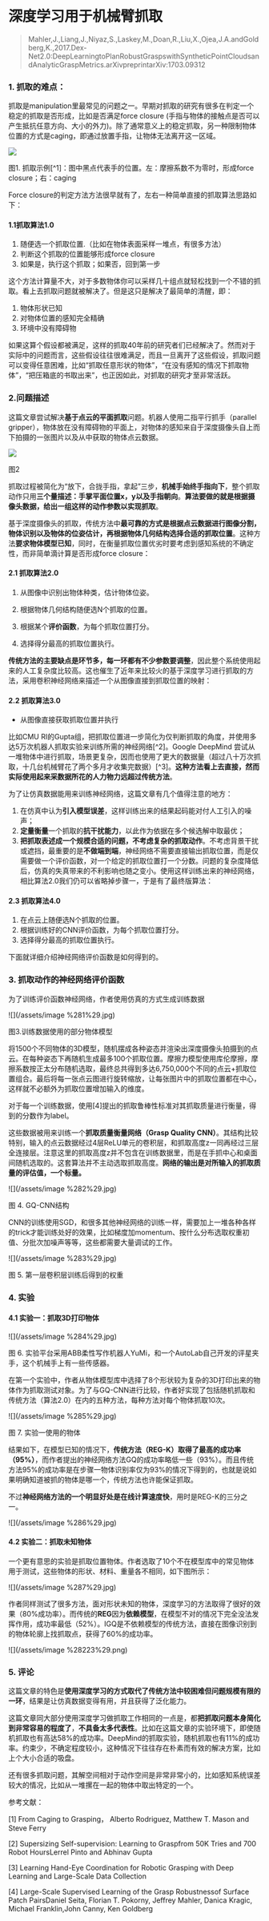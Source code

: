 # 深度学习用于机械臂抓取

> Mahler,J.,Liang,J.,Niyaz,S.,Laskey,M.,Doan,R.,Liu,X.,Ojea,J.A.andGoldberg,K.,2017.Dex-Net2.0:DeepLearningtoPlanRobustGraspswithSyntheticPointCloudsandAnalyticGraspMetrics.arXivpreprintarXiv:1703.09312

### 1. 抓取的难点：

抓取是manipulation里最常见的问题之一。早期对抓取的研究有很多在判定一个稳定的抓取是否形成，比如是否满足force closure \(手指与物体的接触点是否可以产生抵抗任意方向、大小的外力\)。除了通常意义上的稳定抓取，另一种限制物体位置的方式是caging，即通过放置手指，让物体无法离开这一区域。

![](/assets/1232.png)

图1. 抓取示例[^1]：图中黑点代表手的位置。左：摩擦系数不为零时，形成force closure；右：caging

Force closure的判定方法方法很早就有了，左右一种简单直接的抓取算法思路如下：

#### 1.1抓取算法1.0

1. 随便选一个抓取位置.（比如在物体表面采样一堆点，有很多方法）
2. 判断这个抓取的位置能够形成force closure
3. 如果是，执行这个抓取；如果否，回到第一步

这个方法计算量不大，对于多数物体你可以采样几十组点就轻松找到一个不错的抓取。看上去抓取问题就被解决了。但是这只是解决了最简单的清醒，即：

1. 物体形状已知
2. 对物体位置的感知完全精确
3. 环境中没有障碍物

如果这算个假设都被满足，这样的抓取40年前的研究者们已经解决了。然而对于实际中的问题而言，这些假设往往很难满足，而且一旦离开了这些假设，抓取问题可以变得任意困难，比如“抓取任意形状的物体”，“在没有感知的情况下抓取物体”，“把压箱底的书取出来”，也正因如此，对抓取的研究才至非常活跃。

### 2.问题描述

这篇文章尝试解决**基于点云的平面抓取**问题。机器人使用二指平行抓手（parallel gripper），物体放在没有障碍物的平面上，对物体的感知来自于深度摄像头自上而下拍摄的一张图片以及从中获取的物体点云数据。

![](/assets/image.jpg)

图2

抓取过程被简化为“放下，合拢手指，拿起”三步，**机械手始终手指向下**，整个抓取动作只用**三个量描述：手掌平面位置x，y以及手指朝向**。**算法要做的就是根据摄像头数据，给出一组这样的动作参数以实现抓取**。

基于深度摄像头的抓取，传统方法中**最可靠的方式是根据点云数据进行图像分割，物体识别以及物体的位姿估计，再根据物体几何结构选择合适的抓取位置**。这种方法**要求物体模型已知**，同时，在衡量抓取位置优劣时要考虑到感知系统的不确定性，而非简单滴计算是否形成force closure：

#### 2.1 抓取算法2.0

1. 从图像中识别出物体种类，估计物体位姿。

2. 根据物体几何结构随便选N个抓取的位置。

3. 根据某个**评价函数**，为每个抓取位置打分。

4. 选择得分最高的抓取位置执行。

**传统方法的主要缺点是环节多，每一环都有不少参数要调整**，因此整个系统使用起来的人工复杂度比较高。这也催生了近年来比较火的基于深度学习进行抓取的方法，采用卷积神经网络来描述一个从图像直接到抓取位置的映射：

#### 2.2 抓取算法3.0

* 从图像直接获取抓取位置并执行

比如CMU RI的Gupta组，把抓取位置进一步简化为仅判断抓取的角度，并使用多达5万次机器人抓取实验来训练所需的神经网络[^2]。Google DeepMind 尝试从一堆物体中进行抓取，场景更复杂，因而也使用了更大的数据量（超过八十万次抓取，十几台机械臂花了两个多月才收集完数据）[^3]。**这种方法看上去直接，然而实际使用起来采数据所花的人力物力远超过传统方法**。

为了让仿真数据能用来训练神经网络，这篇文章有几个值得注意的地方：

1. 在仿真中认为**引入模型误差**，这样训练出来的结果起码能对付人工引入的噪声；
2. **定量衡量**一个抓取的**抗干扰能力**，以此作为依据在多个候选解中取最优；
3. **把抓取表述成一个规模合适的问题，不考虑复杂的抓取动作**。不考虑背景干扰或遮挡，最重要的是**不做端到端**，神经网络不需要直接输出抓取位置，而是仅需要做一个评价函数，对一个给定的抓取位置打一个分数。问题的复杂度降低后，仿真的失真带来的不利影响也随之变小。使用这样训练出来的神经网络，相比算法2.0我们仍可以省略掉步骤一，于是有了最终版算法：

#### 2.3 抓取算法4.0

1. 在点云上随便选N个抓取的位置。
2. 根据训练好的CNN评价函数，为每个抓取位置打分。
3. 选择得分最高的抓取位置执行。

下面就详细介绍神经网络评价函数是如何得到的。

### 3. 抓取动作的神经网络评价函数

为了训练评价函数神经网络，作者使用仿真的方式生成训练数据

![](/assets/image %281%29.jpg)

图3.训练数据使用的部分物体模型

将1500个不同物体的3D模型，随机摆成各种姿态并渲染出深度摄像头拍摄到的点云。在每种姿态下再随机生成最多100个抓取位置。摩擦力模型使用库伦摩擦，摩擦系数按正太分布随机选取，最终总共得到多达6,750,000个不同的点云+抓取位置组合。最后将每一张点云图进行旋转缩放，让每张图片中的抓取位置都在中心，这样就不必额外为抓取位置增加输入的维度。

对于每一个训练数据，使用\[4\]提出的抓取鲁棒性标准对其抓取质量进行衡量，得到的分数作为label。

这些数据被用来训练一个**抓取质量衡量网络（Grasp Quality CNN）**。其结构比较特别，输入的点云数据经过4层ReLU单元的卷积层，和抓取高度z一同再经过三层全连接层。注意这里的抓取高度z并不包含在训练数据里，而是在手抓中心和桌面间随机选取的。这套算法并不主动选取抓取高度。**网络的输出是对所输入的抓取质量的评估值，一个标量。**

![](/assets/image %282%29.jpg)

图 4. GQ-CNN结构

CNN的训练使用SGD，和很多其他神经网络的训练一样，需要加上一堆各种各样的trick才能训练处好的效果，比如梯度加momentum、按什么分布选取权重初值、分批次加噪声等等，这些都需要大量调试的工作。

![](/assets/image %283%29.jpg)

图 5. 第一层卷积层训练后得到的权重

### 4. 实验

#### 4.1 实验一：抓取3D打印物体

![](/assets/image %284%29.jpg)

图 6. 实验平台采用ABB柔性写作机器人YuMi，和一个AutoLab自己开发的评星夹手，这个机械手上有一些传感器。

在第一个实验中，作者从物体模型库中选择了8个形状较为复杂的3D打印出来的物体作为抓取测试对象。为了与GQ-CNN进行比较，作者好实现了包括随机抓取和传统方法（算法2.0）在内的五种方法，每种方法对每个物体抓取10次。

![](/assets/image %285%29.jpg)

图 7. 实验一使用的物体

结果如下，在模型已知的情况下，**传统方法（REG-K）取得了最高的成功率（95%）**，而作者提出的神经网络方法GQ的成功率略低一些（93%）。而且传统方法95%的成功率是在步骤一物体识别率仅为93%的情况下得到的，也就是说如果明确知道被抓的物体是哪一个，传统方法也许能保证抓取。

不过**神经网络方法的一个明显好处是在线计算速度快**，用时是REG-K的三分之一。

![](/assets/image %286%29.jpg)

#### 4.2 实验二：抓取未知物体

一个更有意思的实验是抓取位置物体。作者选取了10个不在模型库中的常见物体用于测试，这些物体的形状、材料、重量各不相同，如下图所示：

![](/assets/image %287%29.jpg)

作者同样测试了很多方法，面对形状未知的物体，深度学习的方法取得了很好的效果（80%成功率）。而传统的**REG**因为**依赖模型**，在模型不对的情况下完全没法发挥作用，成功率最低（52%）。IGQ是不依赖模型的传统方法，直接在图像识别到的物体轮廓上找抓取点，获得了60%的成功率。

![](/assets/image %28223%29.png)

### 5. 评论

这篇文章的特色是**使用深度学习的方式取代了传统方法中较困难但问题规模有限的一环**，结果是让仿真数据变得有用，并且获得了泛化能力。

这篇文章同大部分使用深度学习做抓取工作相同的一点是，都**把抓取问题本身简化到非常容易的程度了**，**不具备太多代表性**。比如在这篇文章的实验环境下，即使随机抓取也有高达58%的成功率。DeepMind的抓取实验，随机抓取也有11%的成功率。约束少，不确定程度较小，这种情况下往往存在朴素而有效的解决方案，比如上个大小合适的吸盘。

还有很多抓取问题，其解空间相对于动作空间是非常非常小的，比如感知系统误差较大的情况，比如从一堆摞在一起的物体中取出特定的一个。

参考文献：

\[1\] From Caging to Grasping， Alberto Rodriguez, Matthew T. Mason and Steve Ferry

\[2\] Supersizing Self-supervision: Learning to Graspfrom 50K Tries and 700 Robot HoursLerrel Pinto and Abhinav Gupta

\[3\] Learning Hand-Eye Coordination for Robotic Grasping with Deep Learning and Large-Scale Data Collection

\[4\] Large-Scale Supervised Learning of the Grasp Robustnessof Surface Patch PairsDaniel Seita, Florian T. Pokorny, Jeffrey Mahler, Danica Kragic, Michael Franklin,John Canny, Ken Goldberg

